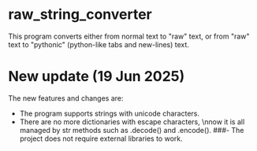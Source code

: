 # raw_string_converter
This program converts either from normal text to "raw" text, or from "raw" text to "pythonic" (python-like tabs and new-lines) text.

# New update (19 Jun 2025)
The new features and changes are: 
- The program supports strings with unicode characters.
- There are no more dictionaries with escape characters, \nnow it is all managed by str methods such as .decode() and .encode().
###- The project does not require external libraries to work.
